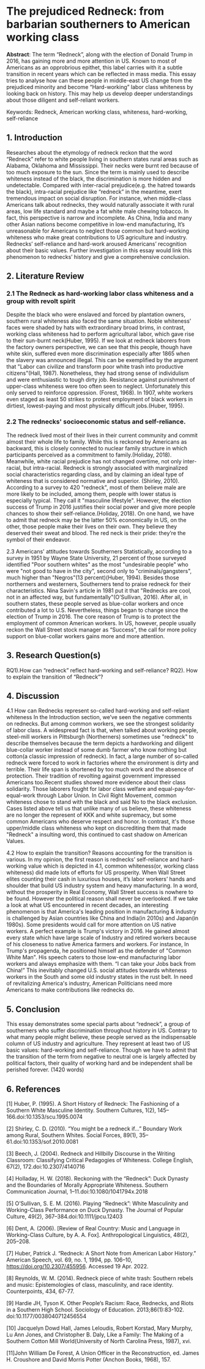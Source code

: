 # The prejudiced Redneck: from barbarian southerners to American working class

**Abstract**: The term “Redneck”, along with the election of Donald Trump in 2016, has gaining more and more attention in US. Known to most of Americans as an opprobrious epithet, this label carries with it a subtle transition in recent years which can be reflected in mass media. This essay tries to analyse how can these people in middle-east US change from the prejudiced minority and become “Hard-working” labor class whiteness by looking back on history. This may help us develop deeper understandings about those diligent and self-reliant workers.

Keywords: Redneck, American working class, whiteness, hard-working, self-reliance

## 1. Introduction

Researches about the etymology of redneck reckon that the word “Redneck” refer to white people living in southern states rural areas such as Alabama, Oklahoma and Mississippi. Their necks were burnt red because of too much exposure to the sun. Since the term is mainly used to describe whiteness instead of the black, the discrimination is more hidden and undetectable. Compared with inter-racial prejudice(e.g. the hatred towards the black), intra-racial prejudice like “redneck” in the meantime, exert tremendous impact on social disruption. For instance, when middle-class Americans talk about rednecks, they would naturally associate it with rural areas, low life standard and maybe a fat white male chewing tobacco. In fact, this perspective is narrow and incomplete. As China, India and many other Asian nations become competitive in low-end manufacturing, It’s unreasonable for Americans to neglect those common but hard-working whiteness who make great contributions to US agriculture and industry. Rednecks’ self-reliance and hard-work aroused Americans’ recognition about their basic values. Further investigation in this essay would link this phenomenon to rednecks’ history and give a comprehensive conclusion.

## 2. Literature Review
### 2.1 The Redneck as hard-working labor class whiteness and a group with revolt spirit
Despite the black who were enslaved and forced by plantation owners, southern rural whiteness also faced the same situation. Noble whiteness' faces were shaded by hats with extraordinary broad brims, in contrast, working class whiteness had to perform agricultural labor, which gave rise to their sun-burnt neck(Huber, 1995). If we look at redneck laborers from the factory owners perspective, we can see that this people, though have white skin, suffered even more discrimination especially after 1865 when the slavery was announced illegal. This can be exemplified by the argument that "Labor can civilize and transform poor white trash into productive citizens"(Hall, 1987). Nonetheless, they had strong sense of individulism and were enthusiastic to tough dirty job. Resistance against punishment of upper-class whiteness were too often seen to neglect. Unfortunately this only served to reinforce oppression. (Forest, 1968). In 1907, white workers even staged as least 50 strikes to protest employment of black workers in dirtiest, lowest-paying and most physically difficult jobs.(Huber, 1995).

### 2.2 The rednecks' socioeconomic status and self-reliance.
The redneck lived most of their lives in their current community and commit almost their whole life to family. While this is reckoned by Americans as backward, this is closely connected to nuclear family structure in which participants perceived as a commitment to family.(Holiday, 2018). Meanwhile, white racial prejudice has not changed overtime, not only inter-racial, but intra-racial. Redneck is strongly associated with marginalized social characteristics regarding class, and by claiming an ideal type of whiteness that is considered normative and superior. (Shirley, 2010). According to a survey to 420 "redneck", most of them believe male are more likely to be included, among them, people with lower status is especially typical. They call it "masculine lifestyle". However, the election success of Trump in 2016 justifies their social power and give more people chances to show their self-reliance.(Holiday, 2018). On one hand, we have to admit that redneck may be the latter 50% economically in US, on the other, those people make their lives on their own. They believe they deserved their sweat and blood. The red neck is their pride: they’re the symbol of their endeavor.

2.3 Americans' attitudes towards Southerners
Statistically, according to a survey in 1951 by Wayne State University, 21 percent of those surveyed identified "Poor southern whites" as the most "undesirable people" who were "not good to have in the city", second only to "criminals/gangsters", much higher than "Negros"(13 percent)(Huber, 1994). Besides those northerners and westerners, Southerners tend to praise redneck for their characteristics. Nina Savin's article in 1981 put it that "Rednecks are cool, not in an affected way, but fundamentally"(O’Sullivan, 2016). After all, in southern states, these people served as blue-collar workers and once contributed a lot to U.S. Nevertheless, things began to change since the election of Trump in 2016. The core reason of Trump is to protect the employment of common American workers. In US, however, people usually reckon the Wall Street stock manager as “Success”, the call for more policy support on blue-collar workers gains more and more attention.

## 3. Research Question(s)
RQ1).How can “redneck” reflect hard-working and self-reliance? 
RQ2). How to explain the transition of “Redneck”?

## 4. Discussion
4.1 How can Rednecks represent so-called hard-working and self-reliant whiteness
In the Introduction section, we’ve seen the negative comments on rednecks. But among common workers, we see the strongest solidarity of labor class. A widespread fact is that, when talked about working people, steel-mill workers in Pittsburgh (Northerners) sometimes use "redneck" to describe themselves because the term depicts a hardworking and diligent blue-collar worker instead of some dumb farmer who know nothing but cotton(a classic impression of redneck). In fact, a large number of so-called redneck were forced to work in factories where the environment is dirty and terrible. Their life span is shortened by too much work and the absence of protection. Their tradition of revolting against government impressed Americans too.Recent studies showed more evidence about their class solidarity. Those laborers fought for labor class welfare and equal-pay-for-equal-work through Labor Union. In Civil Right Movement, common whiteness chose to stand with the black and said No to the black exclusion. Cases listed above tell us that unlike many of us believe, these whiteness are no longer the represent of KKK and white supremacy, but some common Americans who deserve respect and honor. In contrast, it's those upper/middle class whiteness who kept on discrediting them that made "Redneck" a insulting word, this continued to cast shadow on American Values.

4.2 How to explain the transition?
Reasons accounting for the transition is various. In my opinion, the first reason is rednecks’ self-reliance and hard-working value which is depicted in 4.1, common whiteness(or, working class whiteness) did made lots of efforts for US prosperity. When Wall Street elites counting their cash in luxurious houses, it’s labor workers’ hands and shoulder that build US industry system and heavy manufacturing. In a word, without the prosperity in Real Economy, Wall Street success is nowhere to be found.
However the political reason shall never be overlooked. If we take a look at what US encountered in recent decades, an interesting phenomenon is that America's leading position in manufacturing & industry is challenged by Asian countries like China and India(in 2010s) and Japan(in 1980s). Some presidents would call for more attention on US native workers. A perfect example is Trump's victory in 2016. He gained almost every state which have large scale of Industry and retired workers because of his closeness to native America farmers and workers. For instance, In Trump's propagenda, he positioned himself as the defender of "Common White Man". His speech caters to those low-end manufacturing labor workers and always emphasize with them. “I can take your Jobs back from China!” This inevitably changed U.S. social attitudes towards whiteness workers in the South and some old industry states in the rust belt. In need of revitalizing America's industry, American Politicians need more Americans to make contributions like rednecks do. 

## 5. Conclusion
This essay demonstrates some special parts about “redneck”, a group of southerners who suffer discrimination throughout history in US. Contrary to what many people might believe, these people served as the indispensable column of US industry and agriculture. They represent at least two of US basic values: hard-working and self-reliance. Though we have to admit that the transition of the term from negative to neutral one is largely affected by political factors, their quality of working hard and be independent shall be perished forever. 
(1420 words)

## 6. References

[1] Huber, P. (1995). A Short History of Redneck: The Fashioning of a Southern White Masculine Identity. Southern Cultures, 1(2), 145–166.doi:10.1353/scu.1995.0074 

[2] Shirley, C. D. (2010). “You might be a redneck if...” Boundary Work among Rural, Southern Whites. Social Forces, 89(1), 35–61.doi:10.1353/sof.2010.0081

[3] Beech, J. (2004). Redneck and Hillbilly Discourse in the Writing Classroom: Classifying Critical Pedagogies of Whiteness. College English, 67(2), 172.doi:10.2307/4140716 

[4] Holladay, H. W. (2018). Reckoning with the “Redneck”: Duck Dynasty and the Boundaries of Morally Appropriate Whiteness. Southern Communication Journal, 1–11.doi:10.1080/1041794x.2018

[5] O’Sullivan, S. E. M. (2016). Playing “Redneck”: White Masculinity and Working-Class Performance on Duck Dynasty. The 
Journal of Popular Culture, 49(2), 367–384.doi:10.1111/jpcu.12403 

[6] Dent, A. (2006). [Review of Real Country: Music and Language in Working-Class Culture, by A. A. Fox]. Anthropological 
Linguistics, 48(2), 205–208.

[7] Huber, Patrick J. “Redneck: A Short Note from American Labor History.” American Speech, vol. 69, no. 1, 1994, pp. 106–10, https://doi.org/10.2307/455956. Accessed 19 Apr. 2022.

[8] Reynolds, W. M. (2014). Redneck piece of white trash: Southern rebels and music: Epistemologies of class, masculinity, and race identity. Counterpoints, 434, 67-77.

[9] Hardie JH, Tyson K. Other People’s Racism: Race, Rednecks, and Riots in a Southern High School. Sociology of Education. 2013;86(1):83-102. doi:10.1177/0038040712456554

[10] Jacquelyn Dowd Hall, James Leloudis, Robert Korstad, Mary Murphy, Lu Ann Jones, and Christopher B. Daly, Like a Family: The Making of a Southern Cotton Mill World(University of North Carolina Press, 1987), xvi.

[11]John William De Forest, A Union Officer in the Reconstruction, ed. James H. Croushore and David Morris Potter (Anchon Books, 1968), 157.
 

